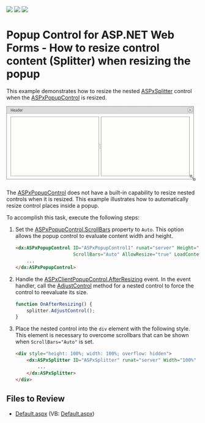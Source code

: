 <!-- default badges list -->
![](https://img.shields.io/endpoint?url=https://codecentral.devexpress.com/api/v1/VersionRange/128565014/13.1.4%2B)
[![](https://img.shields.io/badge/Open_in_DevExpress_Support_Center-FF7200?style=flat-square&logo=DevExpress&logoColor=white)](https://supportcenter.devexpress.com/ticket/details/E3559)
[![](https://img.shields.io/badge/📖_How_to_use_DevExpress_Examples-e9f6fc?style=flat-square)](https://docs.devexpress.com/GeneralInformation/403183)
<!-- default badges end -->

# Popup Control for ASP.NET Web Forms - How to resize control content (Splitter) when resizing the popup

This example demonstrates how to resize the nested [ASPxSplitter](https://docs.devexpress.com/AspNet/DevExpress.Web.ASPxSplitter) control when the [ASPxPopupControl](https://docs.devexpress.com/AspNet/DevExpress.Web.ASPxPopupControl) is resized.

![Popup resizing](popup-resizing.gif)

The [ASPxPopupControl](https://docs.devexpress.com/AspNet/DevExpress.Web.ASPxPopupControl) does not have a built-in capability to resize nested controls when it is resized. This example illustrates how to automatically resize control places inside a popup. 

To accomplish this task, execute the following steps:

1. Set the [ASPxPopupControl.ScrollBars](https://docs.devexpress.com/AspNet/DevExpress.Web.ASPxPopupControlBase.ScrollBars) property to `Auto`. This option allows the popup control to evaluate content width and height.
    ```html
    <dx:ASPxPopupControl ID="ASPxPopupControl1" runat="server" Height="500px" Width="500px" 
                         ScrollBars="Auto" AllowResize="true" LoadContentViaCallback="OnFirstShow">
        ...
    </dx:ASPxPopupControl>
    ```
2. Handle the [ASPxClientPopupControl.AfterResizing](https://docs.devexpress.com/AspNet/js-ASPxClientPopupControlBase.AfterResizing) event. In the event handler, call the [AdjustControl](https://docs.devexpress.com/AspNet/js-ASPxClientControl.AdjustControl) method for a nested control to force the control to reevaluate its size.
    ```js
    function OnAfterResizing() {
        splitter.AdjustControl();
    }
    ```
3. Place the nested control into the `div` element with the following style. This element is necessary to overcome scrollbars that can be shown when `ScrollBars="Auto"` is set.
    ```html
    <div style="height: 100%; width: 100%; overflow: hidden">
        <dx:ASPxSplitter ID="ASPxSplitter" runat="server" Width="100%" Height="100%" ClientInstanceName="splitter">
            ...
        </dx:ASPxSplitter>
    </div>
    ```

## Files to Review

* [Default.aspx](./CS/WebSite/Default.aspx) (VB: [Default.aspx](./VB/WebSite/Default.aspx))
